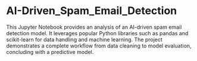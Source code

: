 # AI-Driven_Spam_Email_Detection
This Jupyter Notebook provides an analysis of an AI-driven spam email detection model. It leverages popular Python libraries such as pandas and scikit-learn for data handling and machine learning. The project demonstrates a complete workflow from data cleaning to model evaluation, concluding with a predictive model.
